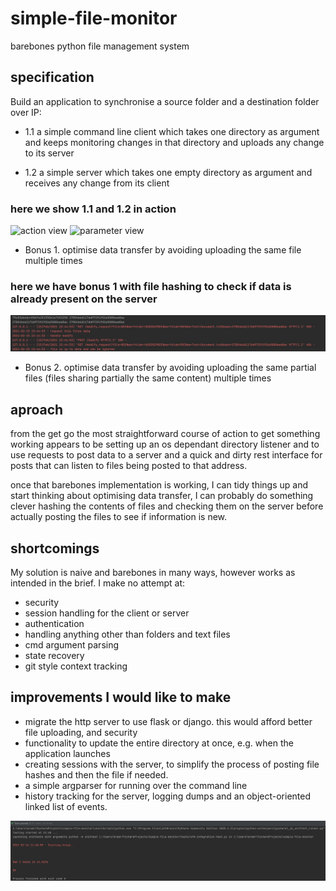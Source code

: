 # simple-file-monitor
barebones python file management system

## specification

Build an application to synchronise a source folder and a destination folder over IP:

- 1.1 a simple command line client which takes one directory as argument and keeps
monitoring changes in that directory and uploads any change to its server

- 1.2 a simple server which takes one empty directory as argument and receives any change
from its client

### here we show 1.1 and 1.2 in action
![action view](https://raw.githubusercontent.com/bramreth/simple-file-monitor/main/assets/in_action.gif)
![parameter view](https://raw.githubusercontent.com/bramreth/simple-file-monitor/main/assets/dir_view.gif)

- Bonus 1. optimise data transfer by avoiding uploading the same file multiple times

### here we have bonus 1 with file hashing to check if data is already present on the server
![reduce uplaod_hash](https://raw.githubusercontent.com/bramreth/simple-file-monitor/main/assets/hash_comparison.jpg)

- Bonus 2. optimise data transfer by avoiding uploading the same partial files (files sharing
partially the same content) multiple times

## aproach
from the get go the most straightforward course of action to get something working appears to be setting up an os dependant directory listener and to use requests to post data to a server and a quick and dirty rest interface for posts that can listen to files being posted to that address.

once that barebones implementation is working, I can tidy things up and start thinking about optimising data transfer, I can probably do something clever hashing the contents of files and checking them on the server before actually posting the files to see if information is new.

## shortcomings
My solution is naive and barebones in many ways, however works as intended in the brief.
I make no attempt at:
- security
- session handling for the client or server
- authentication
- handling anything other than folders and text files
- cmd argument parsing
- state recovery
- git style context tracking

## improvements I would like to make
- migrate the http server to use flask or django. this would afford better file uploading, and security
- functionality to update the entire directory at once, e.g. when the application launches
- creating sessions with the server, to simplify the process of posting file hashes and then the file if needed.
- a simple argparser for running over the command line
- history tracking for the server, logging dumps and an object-oriented linked list of events.

![test results](https://raw.githubusercontent.com/bramreth/simple-file-monitor/main/assets/test_pass.jpg)
